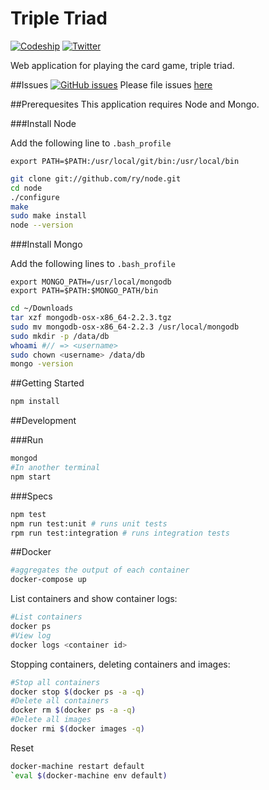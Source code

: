 # Triple Triad
[![Codeship][ci-badge]][ci]
[![Twitter][twitter-follow-badge]][twitter]

Web application for playing the card game, triple triad.

##Issues [![GitHub issues][issues-badge]][issues]
Please file issues [here][issues]

##Prerequesites
This application requires Node and Mongo.

###Install Node

Add the following line to `.bash_profile`

```
export PATH=$PATH:/usr/local/git/bin:/usr/local/bin
```

```bash
git clone git://github.com/ry/node.git
cd node
./configure
make
sudo make install
node --version
```

###Install Mongo

Add the following lines to `.bash_profile`

```
export MONGO_PATH=/usr/local/mongodb
export PATH=$PATH:$MONGO_PATH/bin
```

```bash
cd ~/Downloads
tar xzf mongodb-osx-x86_64-2.2.3.tgz
sudo mv mongodb-osx-x86_64-2.2.3 /usr/local/mongodb
sudo mkdir -p /data/db
whoami #// => <username>
sudo chown <username> /data/db
mongo -version
```

##Getting Started
```bash
npm install
```

##Development

###Run
```bash
mongod
#In another terminal
npm start
```

###Specs
```bash
npm test
npm run test:unit # runs unit tests
rpm run test:integration # runs integration tests
```

##Docker

```bash
#aggregates the output of each container
docker-compose up
```

List containers and show container logs:

```bash
#List containers
docker ps
#View log
docker logs <container id>
```

Stopping containers, deleting containers and images:

```bash
#Stop all containers
docker stop $(docker ps -a -q)
#Delete all containers
docker rm $(docker ps -a -q)
#Delete all images
docker rmi $(docker images -q)
```

Reset

```bash
docker-machine restart default
`eval $(docker-machine env default)
```

[ci]: https://codeship.com/projects/132884
[ci-badge]: https://img.shields.io/codeship/d6c1ddd0-16a3-0132-5f85-2e35c05e22b1.svg?style=flat-square

[issues]: https://github.com/walkerrandolphsmith/triple-triad/issues
[issues-badge]: https://img.shields.io/github/issues/badges/shields.svg?style=flat-square

[twitter]: http://twitter.com/intent/user?screen_name=walkerrsmith
[twitter-follow-badge]: https://img.shields.io/twitter/follow/walkerrsmith.svg?style=social
